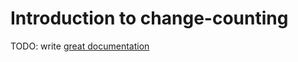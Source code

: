 # Introduction to change-counting

TODO: write [great documentation](http://jacobian.org/writing/what-to-write/)
